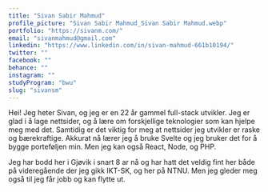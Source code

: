 ```yaml
---
title: "Sivan Sabir Mahmud"
profile_picture: "Sivan Sabir Mahmud_Sivan Sabir Mahmud.webp"
portfolio: "https://sivanm.com/"
email: "sivanmahmud@gmail.com"
linkedin: "https://www.linkedin.com/in/sivan-mahmud-661b10194/"
twitter: ""
facebook: ""
behance: ""
instagram: ""
studyProgram: "bwu"
slug: "sivansm"
---
```


Hei! Jeg heter Sivan, og jeg er en 22 år gammel full-stack utvikler. Jeg er glad i å lage nettsider, og å lære om forskjellige teknologier som kan hjelpe meg med det. Samtidig er det viktig for meg at nettsider jeg utvikler er raske og bærekraftige. Akkurat nå lærer jeg å bruke Svelte og jeg bruker det for å bygge porteføljen min. Men jeg kan også React, Node, og PHP.

Jeg har bodd her i Gjøvik i snart 8 ar nå og har hatt det veldig fint her både på videregående der jeg gikk IKT-SK, og her på NTNU. Men jeg gleder meg også til jeg får jobb og kan flytte ut.
